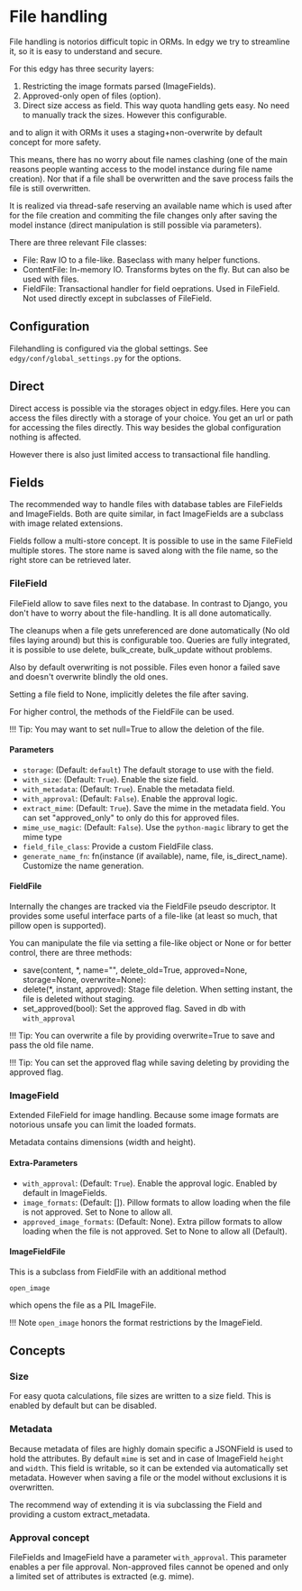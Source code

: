 # File handling

File handling is notorios difficult topic in ORMs. In edgy we try to streamline it,
so it is easy to understand and secure.

For this edgy has three security layers:

1. Restricting the image formats parsed (ImageFields).
2. Approved-only open of files (option).
3. Direct size access as field. This way quota handling gets easy. No need to manually track the sizes.
   However this configurable.

and to align it with ORMs it uses a staging+non-overwrite by default concept for more safety.

This means, there has no worry about file names clashing (one of the main reasons people wanting
access to the model instance during file name creation).
Nor that if a file shall be overwritten and the save process fails the file is still overwritten.

It is realized via thread-safe reserving an available name which is used after for the file creation and
commiting the file changes only after saving the model instance (direct manipulation is still possible via parameters).

There are three relevant File classes:

- File: Raw IO to a file-like. Baseclass with many helper functions.
- ContentFile: In-memory IO. Transforms bytes on the fly. But can also be used with files.
- FieldFile: Transactional handler for field oeprations. Used in FileField. Not used directly except in subclasses of FileField.

## Configuration

Filehandling is configured via the global settings. See `edgy/conf/global_settings.py` for the options.

## Direct

Direct access is possible via the storages object in edgy.files. Here you can access the files directly with a storage of your choice.
You get an url or path for accessing the files directly.
This way besides the global configuration nothing is affected.

However there is also just limited access to transactional file handling.

## Fields

The recommended way to handle files with database tables are FileFields and ImageFields. Both are quite similar,
in fact ImageFields are a subclass with image related extensions.

Fields follow a multi-store concept. It is possible to use in the same FileField multiple stores. The store name is saved along with
the file name, so the right store can be retrieved later.

### FileField

FileField allow to save files next to the database. In contrast to Django, you don't have to worry about the file-handling.
It is all done automatically.

The cleanups when a file gets unreferenced are done automatically (No old files laying around) but this is configurable too.
Queries are fully integrated, it is possible to use delete, bulk_create, bulk_update without problems.

Also by default overwriting is not possible. Files even honor a failed save and doesn't overwrite blindly the old ones.

Setting a file field to None, implicitly deletes the file after saving.

For higher control, the methods of the FieldFile can be used.

!!! Tip:
    You may want to set null=True to allow the deletion of the file.


#### Parameters

- `storage`: (Default: `default`) The default storage to use with the field.
- `with_size`: (Default: `True`). Enable the size field.
- `with_metadata`: (Default: `True`). Enable the metadata field.
- `with_approval`: (Default: `False`). Enable the approval logic.
- `extract_mime`: (Default: `True`). Save the mime in the metadata field. You can set "approved_only" to only do this for approved files.
- `mime_use_magic`: (Default: `False`). Use the `python-magic` library to get the mime type
- `field_file_class`: Provide a custom FieldFile class.
- `generate_name_fn`: fn(instance (if available), name, file, is_direct_name). Customize the name generation.


#### FieldFile

Internally the changes are tracked via the FieldFile pseudo descriptor. It provides some useful interface parts of a file-like (at least
so much, that pillow open is supported).

You can manipulate the file via setting a file-like object or None or for better control, there are three methods:

* save(content, *, name="", delete_old=True, approved=None, storage=None, overwrite=None):
* delete(*, instant, approved): Stage file deletion. When setting instant, the file is deleted without staging.
* set_approved(bool): Set the approved flag. Saved in db with `with_approval`


!!! Tip:
    You can overwrite a file by providing overwrite=True to save and pass the old file name.

!!! Tip:
    You can set the approved flag while saving deleting by providing the approved flag.

### ImageField

Extended FileField for image handling. Because some image formats are notorious unsafe you can limit the loaded formats.

Metadata contains dimensions (width and height).


#### Extra-Parameters

- `with_approval`: (Default: `True`). Enable the approval logic. Enabled by default in ImageFields.
- `image_formats`: (Default: []). Pillow formats to allow loading when the file is not approved. Set to None to allow all.
- `approved_image_formats`: (Default: None). Extra pillow formats to allow loading when the file is not approved. Set to None to allow all (Default).

#### ImageFieldFile

This is a subclass from FieldFile with an additional method

`open_image`

which opens the file as a PIL ImageFile.

!!! Note
    `open_image` honors the format restrictions by the ImageField.



## Concepts

### Size

For easy quota calculations, file sizes are written to a size field. This is enabled by default but can be disabled.


### Metadata

Because metadata of files are highly domain specific a JSONField is used to hold the attributes. By default
`mime` is set and in case of ImageField `height` and `width`. This field is writable, so it can be extended via automatically set metadata.
However when saving a file or the model without exclusions it is overwritten.

The recommend way of extending it is via subclassing the Field and providing a custom extract_metadata.


### Approval concept

FileFields and ImageField have a parameter `with_approval`. This parameter enables a per file approval.
Non-approved files cannot be opened and only a limited set of attributes is extracted (e.g. mime).
